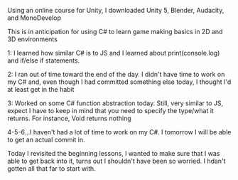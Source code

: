 Using an online course for Unity, I downloaded Unity 5, Blender, Audacity, and MonoDevelop

This is in anticipation for using C# to learn game making basics in 2D and 3D environments

1: I learned how similar C# is to JS and I learned about print(console.log) and if/else if statements.

2: I ran out of time toward the end of the day. I didn't have time to work on my C# and, even though I had committed something else today, I thought I'd at least get in the habit

3: Worked on some C# function abstraction today. Still, very similar to JS, expect I have to keep in mind that you need to specify the type/what it returns. For instance, Void returns nothing

4-5-6...I haven't had a lot of time to work on my C#. I tomorrow I will be able to get an actual commit in.

Today I revisited the beginning lessons, I wanted to make sure that I was able to get back into it, turns out I shouldn't have been so worried. I hdan't gotten all that far to start with.
